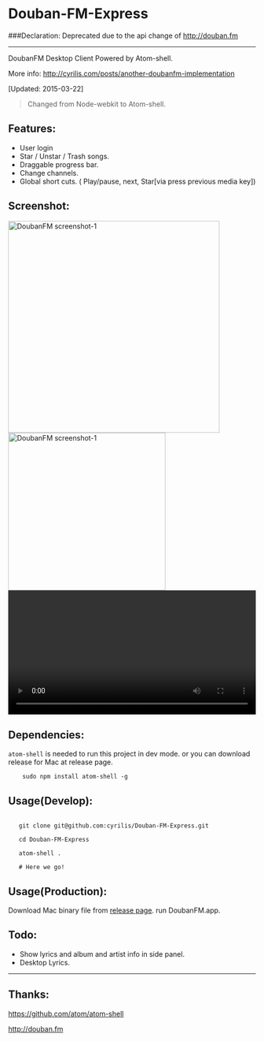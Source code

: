 Douban-FM-Express
==================

###Declaration: Deprecated due to the api change of http://douban.fm

-----

DoubanFM Desktop Client Powered by Atom-shell.

More info:  http://cyrilis.com/posts/another-doubanfm-implementation

[Updated: 2015-03-22]
> Changed from Node-webkit to Atom-shell.

Features: 
-----------
* User login
* Star / Unstar / Trash songs.
* Draggable progress bar.
* Change channels.
* Global short cuts. ( Play/pause, next, Star[via press previous media key])

Screenshot:
-----------
<a href="http://s3.again.cc/capture/2015-04-19_233548.png" target="_blank" title="点击查看大图"><img src="http://s3.again.cc/capture/2015-04-19_233548.png" style="width: 430px" alt="DoubanFM screenshot-1"></a>
<a href="http://s3.again.cc/capture/2015-04-19_234127.png" target="_blank" title="点击查看大图"><img src="http://s3.again.cc/capture/2015-04-19_234127.png" style="width: 320px" alt="DoubanFM screenshot-1"></a>
<video id="video1" style="width: 100%" loop="loop" autoplay>
    <source src="http://s3.again.cc/capture/DoubanFM-2015-04-19.mp4" type="video/mp4">
</video>

Dependencies:
-----------
`atom-shell` is needed to run this project in dev mode. or you can download release for Mac at release page.

```shell
	sudo npm install atom-shell -g
```


Usage(Develop):
-----------
```shell

   git clone git@github.com:cyrilis/Douban-FM-Express.git

   cd Douban-FM-Express
   
   atom-shell .

   # Here we go!
```
Usage(Production):
-----------

Download Mac binary file from [release page](https://github.com/cyrilis/Douban-FM-Express/releases). run DoubanFM.app.

Todo:
-----------
* Show lyrics and album and artist info in side panel.
* Desktop Lyrics.

-----------
Thanks:
-----------
https://github.com/atom/atom-shell

http://douban.fm

